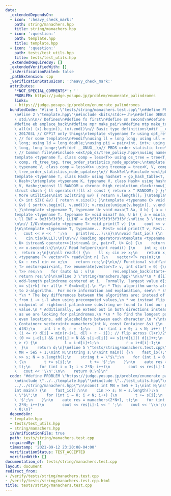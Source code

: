 ```yaml
---
data:
  _extendedDependsOn:
  - icon: ':heavy_check_mark:'
    path: string/manachers.hpp
    title: string/manachers.hpp
  - icon: ':question:'
    path: template.hpp
    title: template.hpp
  - icon: ':question:'
    path: tests/test_utils.hpp
    title: tests/test_utils.hpp
  _extendedRequiredBy: []
  _extendedVerifiedWith: []
  _isVerificationFailed: false
  _pathExtension: cpp
  _verificationStatusIcon: ':heavy_check_mark:'
  attributes:
    '*NOT_SPECIAL_COMMENTS*': ''
    PROBLEM: https://judge.yosupo.jp/problem/enumerate_palindromes
    links:
    - https://judge.yosupo.jp/problem/enumerate_palindromes
  bundledCode: "#line 1 \"tests/string/manachers.test.cpp\"\n#define PROBLEM \"https://judge.yosupo.jp/problem/enumerate_palindromes\"\
    \n#line 2 \"template.hpp\"\n#include <bits/stdc++.h>\n#define DEBUG 1\nusing namespace\
    \ std;\n\n// Defines\n#define fs first\n#define sn second\n#define pb push_back\n\
    #define eb emplace_back\n#define mpr make_pair\n#define mtp make_tuple\n#define\
    \ all(x) (x).begin(), (x).end()\n// Basic type definitions\n#if __cplusplus ==\
    \ 201703L // CPP17 only things\ntemplate <typename T> using opt_ref = optional<reference_wrapper<T>>;\
    \ // for some templates\n#endif\nusing ll = long long; using ull = unsigned long\
    \ long; using ld = long double;\nusing pii = pair<int, int>; using pll = pair<long\
    \ long, long long>;\n#ifdef __GNUG__\n// PBDS order statistic tree\n#include <ext/pb_ds/assoc_container.hpp>\
    \ // Common file\n#include <ext/pb_ds/tree_policy.hpp>\nusing namespace __gnu_pbds;\n\
    template <typename T, class comp = less<T>> using os_tree = tree<T, null_type,\
    \ comp, rb_tree_tag, tree_order_statistics_node_update>;\ntemplate <typename K,\
    \ typename V, class comp = less<K>> using treemap = tree<K, V, comp, rb_tree_tag,\
    \ tree_order_statistics_node_update>;\n// HashSet\n#include <ext/pb_ds/assoc_container.hpp>\n\
    template <typename T, class Hash> using hashset = gp_hash_table<T, null_type,\
    \ Hash>;\ntemplate <typename K, typename V, class Hash> using hashmap = gp_hash_table<K,\
    \ V, Hash>;\nconst ll RANDOM = chrono::high_resolution_clock::now().time_since_epoch().count();\n\
    struct chash { ll operator()(ll x) const { return x ^ RANDOM; } };\n#endif\n//\
    \ More utilities\nint SZ(string &v) { return v.length(); }\ntemplate <typename\
    \ C> int SZ(C &v) { return v.size(); }\ntemplate <typename C> void UNIQUE(vector<C>\
    \ &v) { sort(v.begin(), v.end()); v.resize(unique(v.begin(), v.end()) - v.begin());\
    \ }\ntemplate <typename T, typename U> void maxa(T &a, U b) { a = max(a, b); }\n\
    template <typename T, typename U> void mina(T &a, U b) { a = min(a, b); }\nconst\
    \ ll INF = 0x3f3f3f3f, LLINF = 0x3f3f3f3f3f3f3f3f;\n#line 3 \"tests/test_utils.hpp\"\
    \n\n// I/O\ntemplate <typename T> void print(T v) {\n    cout << v << '\\n';\n\
    }\n\ntemplate <typename T, typename... Rest> void print(T v, Rest... vs) {\n \
    \   cout << v << ' ';\n    print(vs...);\n}\n\nvoid fast_io() {\n    ios_base::sync_with_stdio(false);\n\
    \    cin.tie(NULL);\n}\n\n// Reading operators\ntemplate <typename T, typename\
    \ U> istream& operator>>(istream& in, pair<T, U> &o) {\n    return in >> o.first\
    \ >> o.second;\n}\n\n// Read helpers\nint readi() {\n    int x; cin >> x;\n  \
    \  return x;\n}\n\nll readl() {\n    ll x; cin >> x;\n    return x;\n}\n\ntemplate\
    \ <typename T> vector<T> readv(int n) {\n    vector<T> res(n);\n    for (auto\
    \ &x : res) cin >> x;\n    return res;\n}\n\n// Functional stuff\ntemplate <typename\
    \ T> vector<pair<int, T>> enumerate(vector<T> v, int start = 0) {\n    vector<pair<int,\
    \ T>> res;\n    for (auto &x : v)\n        res.emplace_back(start++, x);\n   \
    \ return res;\n}\n\n#line 3 \"string/manachers.hpp\"\n\n/*\n * d[i] = Longest\
    \ odd-length palindrome centered at i.  Formally, largest value d[i] s.t. s[i-k]\
    \ == s[i+k] for all\n * 0<=k<d[i].\n *\n * This algorithm works almost identically\
    \ to z-algorithm.  For more information and explanation, see\n * string/z_algorithm.hpp\n\
    \ *\n * The key differences between the algorithms are: instead of 'shifting'\
    \ from i -> i-l when using precomputed values,\n * we instead flip across the\
    \ midpoint of rightmost palindrome substring we found to find our precomputed\
    \ value.\n * Additionally, we extend out in both directions instead of only forwards\
    \ as we are looking for palindromes.\n *\n * To find the longest palindromes for\
    \ even locations, add placeholders between each character.\n */\ntemplate <typename\
    \ Container> vector<int> manachers(int N, const Container &s) {\n    vector<int>\
    \ d(N);\n    int l = 0, r = -1;\n    for (int i = 0; i < N; i++) {\n        if\
    \ (i <= r) d[i] = min(r-i+1, d[l + r - i]); // flip across (l+r)/2\n        while\
    \ (0 <= i-d[i] && i+d[i] < N && s[i-d[i]] == s[i+d[i]]) d[i]++;\n        if (i+d[i]-1\
    \ > r) {\n            l = i-d[i]+1;\n            r = i+d[i]-1;\n        }\n  \
    \  }\n    return d;\n}\n#line 5 \"tests/string/manachers.test.cpp\"\n\nconst int\
    \ MN = 5e5 + 1;\nint N;\nstring s;\n\nint main() {\n    fast_io();\n\n    cin\
    \ >> s; N = s.length();\n    string t = \"$\";\n    for (int i = 0; i < N; i++)\
    \ {\n        t += s[i];\n        t += '$';\n    }\n\n    auto res = manachers(2*N+1,\
    \ t);\n    for (int i = 1; i < 2*N; i++)\n        cout << res[i]-1 << ' ';\n \
    \   cout << '\\n';\n\n    return 0;\n}\n"
  code: "#define PROBLEM \"https://judge.yosupo.jp/problem/enumerate_palindromes\"\
    \n#include \"../../template.hpp\"\n#include \"../test_utils.hpp\"\n#include \"\
    ../../string/manachers.hpp\"\n\nconst int MN = 5e5 + 1;\nint N;\nstring s;\n\n\
    int main() {\n    fast_io();\n\n    cin >> s; N = s.length();\n    string t =\
    \ \"$\";\n    for (int i = 0; i < N; i++) {\n        t += s[i];\n        t +=\
    \ '$';\n    }\n\n    auto res = manachers(2*N+1, t);\n    for (int i = 1; i <\
    \ 2*N; i++)\n        cout << res[i]-1 << ' ';\n    cout << '\\n';\n\n    return\
    \ 0;\n}"
  dependsOn:
  - template.hpp
  - tests/test_utils.hpp
  - string/manachers.hpp
  isVerificationFile: true
  path: tests/string/manachers.test.cpp
  requiredBy: []
  timestamp: '2021-09-12 23:20:08-04:00'
  verificationStatus: TEST_ACCEPTED
  verifiedWith: []
documentation_of: tests/string/manachers.test.cpp
layout: document
redirect_from:
- /verify/tests/string/manachers.test.cpp
- /verify/tests/string/manachers.test.cpp.html
title: tests/string/manachers.test.cpp
---
```

